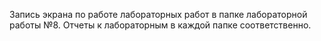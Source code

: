 Запись экрана по работе лабораторных работ в папке лабораторной работы №8. Отчеты к лабораторным в каждой папке соответственно. 
